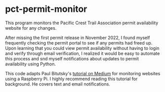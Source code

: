 # pct-permit-monitor
This program monitors the Pacific Crest Trail Association permit availability website for any changes. 

After missing the first permit release in November 2022, I found myself frequently checking the permit portal to see if any permits had freed up. Upon learning that you could view permit availability without having to login and verify through email verification, I realized it would be easy to automate this process and snd myself notifications about updates to permit availability using Python. 

This code adapts Paul Bitutsky's [tutorial on Medium](https://medium.com/swlh/tutorial-creating-a-webpage-monitor-using-python-and-running-it-on-a-raspberry-pi-df763c142dac#:~:text=Checking%20to%20see%20if%20the%20webpage%20was%20changed&text=The%20function%20website_was_changed()%20will,request%20to%20a%20specified%20URL.) for monitoring websites using a Raspberry Pi. I highly recommend reading this tutorial for background. He covers text and email notifications.
